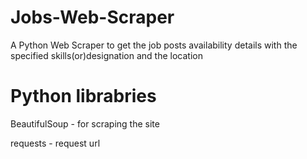 # Jobs-Web-Scraper

A Python Web Scraper to get the job posts availability details with the specified skills(or)designation and the location

# Python librabries

BeautifulSoup - for scraping the site

requests - request url

